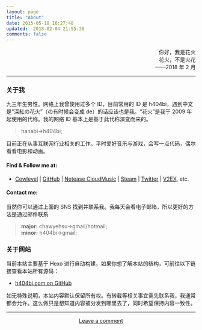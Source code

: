 ```yaml
---
layout: page
title: "About"
date: 2015-05-18 16:27:48
updated:  2018-02-04 21:55:38
comments: false
---
```


<div style="text-align:right">
你好，我是花火<br>花火，不是火花<br>——2018 年 2 月
</div>
<hr>

### 关于我

九三年生男性。网络上我曾使用过多个 ID，目前常用的 ID 是 h404bi，遇到中文是“深紅の花火”（の有时候会变成 de）的话应该也是我。“花火”是我于 2009 年起使用的代称。我的网络 ID 基本上是基于此代称演变而来的。

> hanabi->h404bi;

目前正在从事互联网行业相关的工作。平时爱好音乐与游戏，会写一点代码，偶尔看看电影和动画。

#### Find & Follow me at:

 - [Cowlevel](https://cowlevel.net/people/h404bi) | [GitHub](https://github.com/h404bi) | [Netease CloudMusic](http://music.163.com/#/user/home?id=35631431) | [Steam](http://steamcommunity.com/id/h404bi) | [Twitter](https://twitter.com/h404bi) | [V2EX](https://www.v2ex.com/member/h404bi), etc.

#### Contact me:

当然你可以通过上面的 SNS 找到并联系我。我每天会看电子邮箱，所以更好的方法是通过邮件联系

> **major:** chawyehsu->gmail/hotmail;  
> <span class="meta">**minor:** h404bi->gmail;</span>

### 关于网站

当前本站主要基于 Hexo 进行自动构建，如果你想了解本站的结构，可前往以下链接查看本站所有源码：

- [h404bi.com on GitHub](https://github.com/h404bi/h404bi.com)

如无特殊说明，本站内容默认保留所有权。有转载等相关事宜需先联系我，我通常都会允许。这么做只是想知道内容被分发到哪里去了，同时希望保持内容一致性。

<hr>
<div style="text-align:center">
<a class="meta" href="/guestbook.html">Leave a comment</a>
</div>
